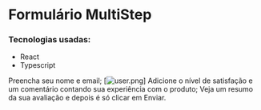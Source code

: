 # Formulário MultiStep

### Tecnologias usadas:

- React
- Typescript

Preencha seu nome e email;
[![user.png](https://i.postimg.cc/hv39JwMt/user.png)]
Adicione o nível de satisfação e um comentário contando sua experiência com o produto;
Veja um resumo da sua avaliação e depois é só clicar em Enviar.
